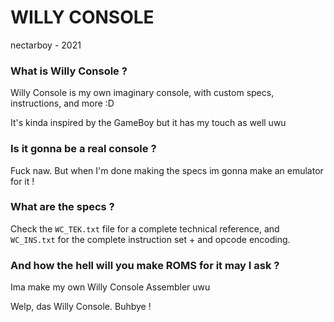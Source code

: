 # WILLY CONSOLE
nectarboy - 2021

### What is Willy Console ?
Willy Console is my own imaginary console, with custom specs, instructions, and more :D

It's kinda inspired by the GameBoy but it has my touch as well uwu

### Is it gonna be a real console ?
Fuck naw. But when I'm done making the specs im gonna make an emulator for it !

### What are the specs ?
Check the `WC_TEK.txt` file for a complete technical reference, and `WC_INS.txt` for the complete instruction set + and opcode encoding. 

### And how the hell will you make ROMS for it may I ask ?
Ima make my own Willy Console Assembler uwu

Welp, das Willy Console. Buhbye !